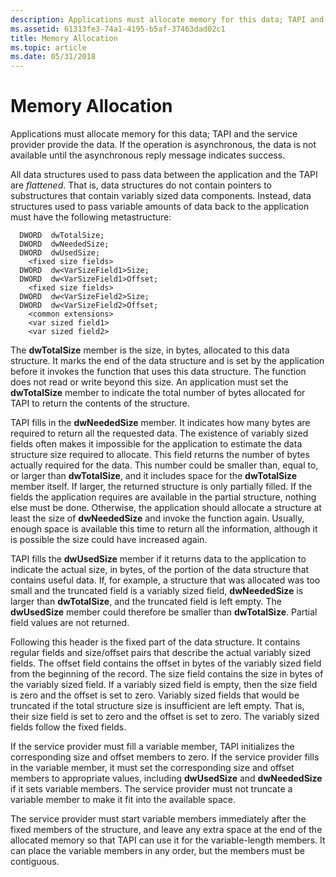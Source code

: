 ```yaml
---
description: Applications must allocate memory for this data; TAPI and the service provider provide the data. If the operation is asynchronous, the data is not available until the asynchronous reply message indicates success.
ms.assetid: 61313fe3-74a1-4195-b5af-37463dad02c1
title: Memory Allocation
ms.topic: article
ms.date: 05/31/2018
---
```


# Memory Allocation

Applications must allocate memory for this data; TAPI and the service provider provide the data. If the operation is asynchronous, the data is not available until the asynchronous reply message indicates success.

All data structures used to pass data between the application and the TAPI are *flattened*. That is, data structures do not contain pointers to substructures that contain variably sized data components. Instead, data structures used to pass variable amounts of data back to the application must have the following metastructure:

``` syntax
  DWORD  dwTotalSize;
  DWORD  dwNeededSize;
  DWORD  dwUsedSize; 
    <fixed size fields> 
  DWORD  dw<VarSizeField1>Size;
  DWORD  dw<VarSizeField1>Offset; 
    <fixed size fields> 
  DWORD  dw<VarSizeField2>Size;
  DWORD  dw<VarSizeField2>Offset; 
    <common extensions> 
    <var sized field1> 
    <var sized field2>
```

The **dwTotalSize** member is the size, in bytes, allocated to this data structure. It marks the end of the data structure and is set by the application before it invokes the function that uses this data structure. The function does not read or write beyond this size. An application must set the **dwTotalSize** member to indicate the total number of bytes allocated for TAPI to return the contents of the structure.

TAPI fills in the **dwNeededSize** member. It indicates how many bytes are required to return all the requested data. The existence of variably sized fields often makes it impossible for the application to estimate the data structure size required to allocate. This field returns the number of bytes actually required for the data. This number could be smaller than, equal to, or larger than **dwTotalSize**, and it includes space for the **dwTotalSize** member itself. If larger, the returned structure is only partially filled. If the fields the application requires are available in the partial structure, nothing else must be done. Otherwise, the application should allocate a structure at least the size of **dwNeededSize** and invoke the function again. Usually, enough space is available this time to return all the information, although it is possible the size could have increased again.

TAPI fills the **dwUsedSize** member if it returns data to the application to indicate the actual size, in bytes, of the portion of the data structure that contains useful data. If, for example, a structure that was allocated was too small and the truncated field is a variably sized field, **dwNeededSize** is larger than **dwTotalSize**, and the truncated field is left empty. The **dwUsedSize** member could therefore be smaller than **dwTotalSize**. Partial field values are not returned.

Following this header is the fixed part of the data structure. It contains regular fields and size/offset pairs that describe the actual variably sized fields. The offset field contains the offset in bytes of the variably sized field from the beginning of the record. The size field contains the size in bytes of the variably sized field. If a variably sized field is empty, then the size field is zero and the offset is set to zero. Variably sized fields that would be truncated if the total structure size is insufficient are left empty. That is, their size field is set to zero and the offset is set to zero. The variably sized fields follow the fixed fields.

If the service provider must fill a variable member, TAPI initializes the corresponding size and offset members to zero. If the service provider fills in the variable member, it must set the corresponding size and offset members to appropriate values, including **dwUsedSize** and **dwNeededSize** if it sets variable members. The service provider must not truncate a variable member to make it fit into the available space.

The service provider must start variable members immediately after the fixed members of the structure, and leave any extra space at the end of the allocated memory so that TAPI can use it for the variable-length members. It can place the variable members in any order, but the members must be contiguous.

 

 



